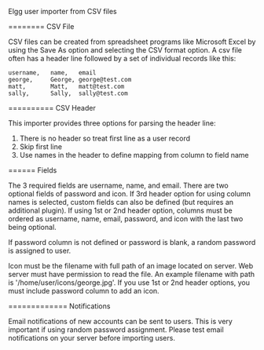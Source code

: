 Elgg user importer from CSV files


========
CSV File

CSV files can be created from spreadsheet programs like Microsoft Excel by using the
Save As option and selecting the CSV format option. A csv file often has a header line
followed by a set of individual records like this:

	username,	name,	email
	george,		George,	george@test.com
	matt,		Matt,	matt@test.com
	sally,		Sally,	sally@test.com


==========
CSV Header

This importer provides three options for parsing the header line:

 1. There is no header so treat first line as a user record
 2. Skip first line
 3. Use names in the header to define mapping from column to field name


======
Fields

The 3 required fields are username, name, and email. There are two optional
fields of password and icon. If 3rd header option for using column names
is selected, custom fields can also be defined (but requires an additional
plugin). If using 1st or 2nd header option, columns must be ordered as
username, name, email, password, and icon with the last two being optional.

If password column is not defined or password is blank, a random password
is assigned to user.

Icon must be the filename with full path of an image located on server.
Web server must have permission to read the file. An example filename with
path is '/home/user/icons/george.jpg'. If you use 1st or 2nd header options,
you must include password column to add an icon.


=============
Notifications

Email notifications of new accounts can be sent to users. This is very
important if using random password assignment. Please test email notifications
on your server before importing users.
